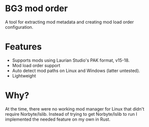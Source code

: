 # BG3 mod order

A tool for extracting mod metadata and creating mod load order configuration.

# Features

* Supports mods using Laurian Studio's PAK format, v15-18.
* Mod load order support
* Auto detect mod paths on Linux and Windows (latter untested).
* Lightweight

# Why?

At the time, there were no working mod manager for Linux that didn't require Norbyte/lslib.
Instead of trying to get Norbyte/lslib to run I implemented the needed feature on my own in Rust.
